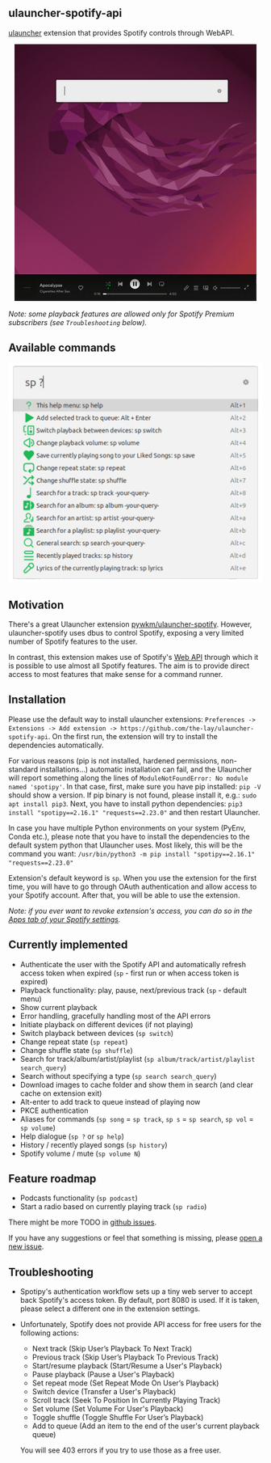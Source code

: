ulauncher-spotify-api
--------------------------
[ulauncher](https://github.com/Ulauncher/Ulauncher) extension that provides Spotify controls through WebAPI.

<p align="center">
  <img width="480" height="508" src="demo/demo.gif" alt="Demo gif">
</p>

*Note: some playback features are allowed only for Spotify Premium subscribers (see `Troubleshooting` below).*

Available commands
--------------------------
![Commands](demo/available_commands.png)

Motivation
--------------------------
There's a great Ulauncher extension [pywkm/ulauncher-spotify](https://github.com/pywkm/ulauncher-spotify).
However, ulauncher-spotify uses dbus to control Spotify, exposing a very limited number of Spotify features to the user.

In contrast, this extension makes use of Spotify's [Web API](https://developer.spotify.com/documentation/web-api/)
through which it is possible to use almost all Spotify features. The aim is to provide direct access to most features
that make sense for a command runner.


Installation
--------------------------
Please use the default way to install ulauncher extensions:
`Preferences -> Extensions -> Add extension -> https://github.com/the-lay/ulauncher-spotify-api`.
On the first run, the extension will try to install the dependencies automatically.

For various reasons (pip is not installed, hardened permissions, non-standard installations...) automatic installation can fail, 
and the Ulauncher will report something along the lines of `ModuleNotFoundError: No module named 'spotipy'`.
In that case, first, make sure you have pip installed: `pip -V` should show a version. If pip binary is not found,
please install it, e.g.: `sudo apt install pip3`. Next, you have to install python dependencies:
`pip3 install "spotipy==2.16.1" "requests==2.23.0"` and then restart Ulauncher.

In case you have multiple Python environments on your system (PyEnv, Conda etc.),
please note that you have to install the dependencies to the default system python that Ulauncher uses.
Most likely, this will be the command you want: `/usr/bin/python3 -m pip install "spotipy==2.16.1" "requests==2.23.0"`

Extension's default keyword is `sp`. When you use the extension for the first time, you will have to
go through OAuth authentication and allow access to your Spotify account.
After that, you will be able to use the extension.

*Note: if you ever want to revoke extension's access, you can do so in the
[Apps tab of your Spotify settings](https://www.spotify.com/account/apps/).*


Currently implemented
--------------------------
- Authenticate the user with the Spotify API and automatically refresh access token when expired (`sp` - first run or
when access token is expired)
- Playback functionality: play, pause, next/previous track (`sp` - default menu)
- Show current playback
- Error handling, gracefully handling most of the API errors
- Initiate playback on different devices (if not playing)
- Switch playback between devices (`sp switch`)
- Change repeat state (`sp repeat`)
- Change shuffle state (`sp shuffle`)
- Search for track/album/artist/playlist (`sp album/track/artist/playlist search_query`)
- Search without specifying a type (`sp search search_query`)
- Download images to cache folder and show them in search (and clear cache on extension exit)
- Alt-enter to add track to queue instead of playing now
- PKCE authentication
- Aliases for commands (`sp song` = `sp track`, `sp s` = `sp search`, `sp vol` = `sp volume`)
- Help dialogue (`sp ?` or `sp help`)
- History / recently played songs (`sp history`)
- Spotify volume / mute (`sp volume N`)


Feature roadmap
--------------------------
- Podcasts functionality (`sp podcast`)
- Start a radio based on currently playing track (`sp radio`)

There might be more TODO in [github issues](https://github.com/the-lay/ulauncher-spotify-api/issues/).

If you have any suggestions or feel that something is missing, please
[open a new issue](https://github.com/the-lay/ulauncher-spotify-api/issues/new).


Troubleshooting
--------------------------
- Spotipy's authentication workflow sets up a tiny web server to accept back Spotify's access token.
By default, port 8080 is used. If it is taken, please select a different one in the extension settings.

- Unfortunately, Spotify does not provide API access for free users for the following actions:
  - Next track (Skip User’s Playback To Next Track)
  - Previous track (Skip User’s Playback To Previous Track)
  - Start/resume playback (Start/Resume a User's Playback)
  - Pause playback (Pause a User's Playback)
  - Set repeat mode (Set Repeat Mode On User’s Playback)
  - Switch device (Transfer a User's Playback)
  - Scroll track (Seek To Position In Currently Playing Track)
  - Set volume (Set Volume For User's Playback)
  - Toggle shuffle (Toggle Shuffle For User’s Playback)
  - Add to queue (Add an item to the end of the user's current playback queue)
  
  You will see 403 errors if you try to use those as a free user. 
